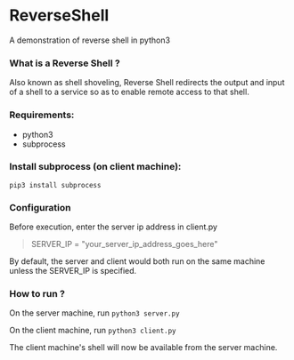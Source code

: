 # ReverseShell
A demonstration of reverse shell in python3

### What is a Reverse Shell ?

Also known as shell shoveling, Reverse Shell redirects the output and input of a shell to a service so as to enable remote access to that shell.

### Requirements:
+ python3
+ subprocess

### Install subprocess (on client machine):
`pip3 install subprocess`

### Configuration

Before execution, enter the server ip address in client.py
> SERVER_IP = "your_server_ip_address_goes_here"

By default, the server and client would both run on the same machine unless the SERVER_IP is specified.

### How to run ?
On the server machine, run `python3 server.py`

On the client machine, run `python3 client.py`

The client machine's shell will now be available from the server machine.

